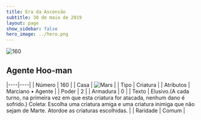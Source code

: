 ```yaml
---
title: Era da Ascensão
subtitle: 30 de maio de 2019
layout: page
show_sidebar: false
hero_image: ../hero.png
---
```


![160](https://cdn.keyforgegame.com/media/card_front/pt/435_160_H3J482QF8JWC_pt.png)

## Agente Hoo-man

|----|----|
| Número | 160 |
| Casa | ![Mars](https://archonarcana.com/images/thumb/d/de/Mars.png/22px-Mars.png "Marte") |
| Tipo | Criatura |
| Atributos | Marciano • Agente |
| Poder | 2 |
| Armadura | 0 |
| Texto | Elusivo.(A cada turno, na primeira vez  em que esta criatura for atacada, nenhum dano é sofrido.) Coleta: Escolha uma criatura amiga e uma criatura inimiga que não sejam de Marte. Atordoe as criaturas escolhidas. |
| Raridade | Comum |
